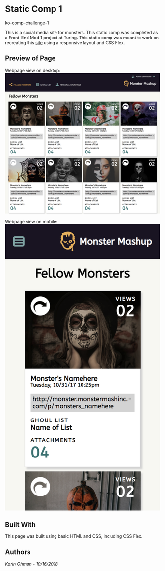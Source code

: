 # Static Comp 1
ko-comp-challenge-1

This is a social media site for monsters. This static comp was completed as a Front-End Mod 1 project at Turing. This static comp was meant to work on recreating this [site](http://frontend.turing.io/projects/m1-static-comp-1.html) using a responsive layout and CSS Flex.



## Preview of Page
Webpage view on desktop:
![screenshot](web-view.png)

Webpage view on mobile:
![screenshot](mobile-view.png)

## Built With
This page was built using basic HTML and CSS, including CSS Flex.

## Authors
*Karin Ohman - 10/16/2018*
